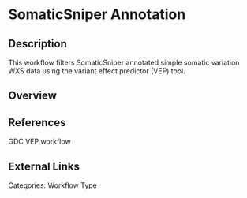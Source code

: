 # SomaticSniper Annotation #

## Description ##
This workflow filters SomaticSniper annotated simple somatic variation WXS data using the variant effect predictor (VEP) tool. 

## Overview ##

## References ##
GDC VEP workflow

## External Links ##

Categories: Workflow Type

